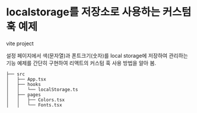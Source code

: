 # localstorage를 저장소로 사용하는 커스텀 훅 예제
  
vite project  
  
설정 페이지에서 색(문자열)과 폰트크기(숫자)를 local storage에 저장하여 관리하는 기능 예제를 간단히 구현하여 리액트의 커스텀 훅 사용 방법을 알아 봄.  
  
```
├── src
│   ├── App.tsx
│   ├── hooks
│   │   └── localStorage.ts
│   ├── pages
│   │   ├── Colors.tsx
│   │   └── Fonts.tsx
```
